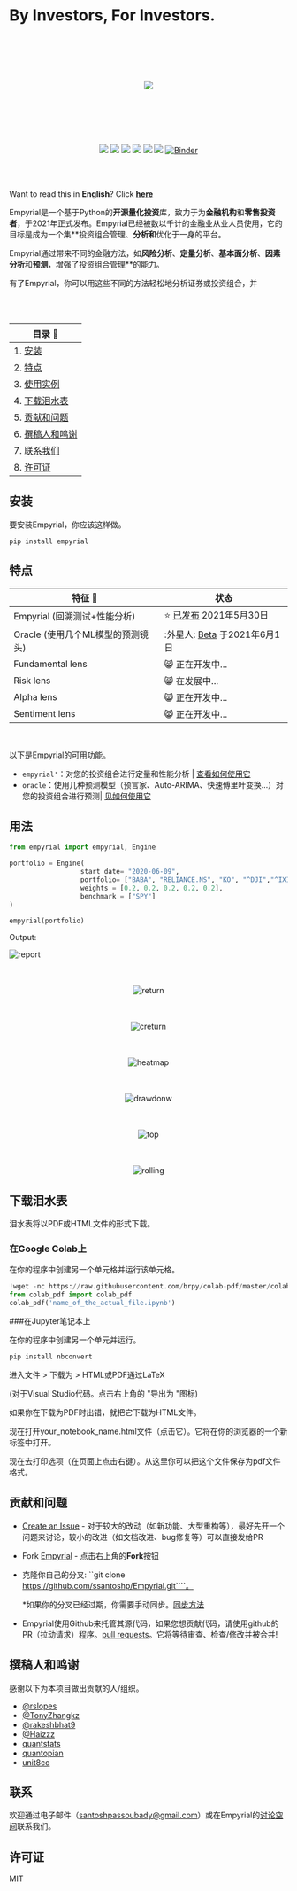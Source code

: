 # By Investors, For Investors.
<br><br><br><br>
<div align="center">
<img src="https://i.ibb.co/RjLg9VV/logo.png"/>
<br><br><br><br><br><br>
  
![](https://img.shields.io/badge/Downloads-7.2k-brightgreen)
![](https://img.shields.io/badge/license-MIT-orange)
![](https://img.shields.io/badge/version-0.2.7-blueviolet)
![](https://img.shields.io/badge/language-python🐍-blue)
![](https://img.shields.io/badge/activity-8.8/10-ff69b4)
![](https://img.shields.io/badge/Open%20source-💜-white)	
[![Binder](https://mybinder.org/badge_logo.svg)](https://mybinder.org/v2/gh/ssantoshp/GetStartedEmpyrial/main?filepath=get_started_with_empyrial.ipynb)
  
 </div>
 
<br><br>

Want to read this in **English**? Click [**here**](READMEd.md)

Empyrial是一个基于Python的**开源量化投资**库，致力于为**金融机构**和**零售投资者**，于2021年正式发布。Empyrial已经被数以千计的金融业从业人员使用，它的目标是成为一个集**投资组合管理、**分析和**优化于一身的平台。

Empyrial通过带来不同的金融方法，如**风险分析**、**定量分析**、**基本面分析**、**因素分析**和**预测**，增强了投资组合管理**的能力。

有了Empyrial，你可以用这些不同的方法轻松地分析证券或投资组合，并

<br>

<br>

<div align="center">
  
| 目录 📖 | 
| --                     
| 1. [安装](#安装) | 
| 2. [特点](#特点) | 
| 3. [使用实例](#用法) |
| 4. [下载泪水表](#下载泪水表) |
| 5. [贡献和问题](#贡献和问题) | 
| 6. [撰稿人和鸣谢](#撰稿人和鸣谢) |
| 7. [联系我们](#联系) |
| 8. [许可证](#许可证) |
	
</div>


## 安装

要安装Empyrial，你应该这样做。

```
pip install empyrial
```

## 特点

<div align="center">
  
| 特征 📰 | 状态 |
| -- | ------ |
| Empyrial (回溯测试+性能分析) | :star: [已发布](https://github.com/ssantoshp/Empyrial/releases/tag/v0.2.4) 2021年5月30日 |  
| Oracle (使用几个ML模型的预测镜头)| :外星人: [Beta](https://github.com/ssantoshp/Empyrial/releases/tag/0.2.7) 于2021年6月1日 | 
| Fundamental lens | :smile_cat: 正在开发中...  |
| Risk lens | :smile_cat: 在发展中...  | 
| Alpha lens | :smile_cat: 正在开发中... |
| Sentiment lens | :smile_cat: 正在开发中... | 
  
</div>

<br />

以下是Empyrial的可用功能。
- ``empyrial'``：对您的投资组合进行定量和性能分析 | [查看如何使用它](https://colab.research.google.com/drive/1cj40dDqctfWNrVz_nK-FDhdWPay7fVBF?usp=sharing)
- ``oracle``：使用几种预测模型（预言家、Auto-ARIMA、快速傅里叶变换...）对您的投资组合进行预测| [见如何使用它](https://colab.research.google.com/drive/11rMpQqW9Om82wzh71cr5k3vDQSNMZ4V1?usp=sharing)


## 用法

```py
from empyrial import empyrial, Engine

portfolio = Engine(    
                  start_date= "2020-06-09", 
                  portfolio= ["BABA", "RELIANCE.NS", "KO", "^DJI","^IXIC"], 
                  weights = [0.2, 0.2, 0.2, 0.2, 0.2], 
                  benchmark = ["SPY"] 
)

empyrial(portfolio)
```

Output:

![report](https://user-images.githubusercontent.com/61618641/120065794-8203ef00-c073-11eb-84a8-8dda6908da4c.png)<br/><br /><br />

<div align="center">
  
  ![return](https://user-images.githubusercontent.com/61618641/120065822-afe93380-c073-11eb-915d-8b8b27c6fd38.png)<br /><br /><br />

  ![creturn](https://user-images.githubusercontent.com/61618641/120065881-ea52d080-c073-11eb-84a5-11da5dbf0bcb.png)<br /><br /><br />

  ![heatmap](https://user-images.githubusercontent.com/61618641/120065930-2ab24e80-c074-11eb-8861-e1996a950774.png)<br /><br /><br />

  ![drawdonw](https://user-images.githubusercontent.com/61618641/120065973-6cdb9000-c074-11eb-99cb-f3ee8110576f.png)<br /><br /><br />

  ![top](https://user-images.githubusercontent.com/61618641/120065975-6fd68080-c074-11eb-93f9-cbb3f2dd859d.png)<br /><br /><br />

  ![rolling](https://user-images.githubusercontent.com/61618641/120065977-74029e00-c074-11eb-92c6-8d0bee2a6234.png)
 </div>
 
## 下载泪水表

泪水表将以PDF或HTML文件的形式下载。

### 在Google Colab上

在你的程序中创建另一个单元格并运行该单元格。

```py
!wget -nc https://raw.githubusercontent.com/brpy/colab-pdf/master/colab_pdf.py
from colab_pdf import colab_pdf
colab_pdf('name_of_the_actual_file.ipynb')
```

###在Jupyter笔记本上

在你的程序中创建另一个单元并运行。

```py
pip install nbconvert
```

进入文件 > 下载为 > HTML或PDF通过LaTeX

(对于Visual Studio代码。点击右上角的 "导出为 "图标)

如果你在下载为PDF时出错，就把它下载为HTML文件。

现在打开your_notebook_name.html文件（点击它）。它将在你的浏览器的一个新标签中打开。

现在去打印选项（在页面上点击右键）。从这里你可以把这个文件保存为pdf文件格式。

## 贡献和问题

- [Create an Issue](https://github.com/ssantoshp/Empyrial/issues/new/choose) - 对于较大的改动（如新功能、大型重构等），最好先开一个问题来讨论，较小的改进（如文档改进、bug修复等）可以直接发给PR

- Fork [Empyrial](https://github.com/ssantoshp/Empyrial) - 点击右上角的**Fork**按钮

- 克隆你自己的分叉: ``git clone https://github.com/ssantoshp/Empyrial.git````。

	*如果你的分叉已经过期，你需要手动同步。[同步方法](https://help.github.com/articles/syncing-a-fork/)

- Empyrial使用Github来托管其源代码，如果您想贡献代码，请使用github的PR（拉动请求）程序。[pull requests](https://github.com/ssantoshp/Empyrial/pulls)。它将等待审查、检查/修改并被合并!

## 撰稿人和鸣谢

感谢以下为本项目做出贡献的人/组织。

- [@rslopes](https://github.com/rslopes)
- [@TonyZhangkz](https://github.com/TonyZhangkz)
- [@rakeshbhat9](https://github.com/rakeshbhat9)
- [@Haizzz](https://github.com/Haizzz)
- [quantstats](https://github.com/ranaroussi/quantstats)
- [quantopian](https://github.com/quantopian)
- [unit8co](https://github.com/unit8co)

## 联系

欢迎通过电子邮件（santoshpassoubady@gmail.com）或在Empyrial的[讨论空间](https://github.com/ssantoshp/Empyrial/discussions)联系我们。

## 许可证

MIT
